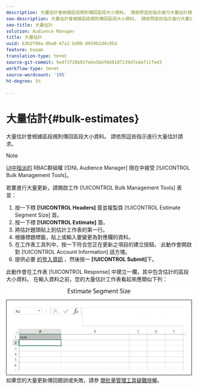 ```yaml
---
description: 大量估計會根據區段規則傳回區段大小資料。 請依照這些指示進行大量估計請求。
seo-description: 大量估計會根據區段規則傳回區段大小資料。 請依照這些指示進行大量估計請求。
seo-title: 大量估計
solution: Audience Manager
title: 大量估計
uuid: 63b2f06a-8ba0-47a2-bd0b-8039b2d4c95d
feature: baaam
translation-type: tm+mt
source-git-commit: 9e4f2f26b83fe6e5b6f669107239d7edaf11fed3
workflow-type: tm+mt
source-wordcount: '195'
ht-degree: 3%

---
```



# 大量估計{#bulk-estimates}

大量估計會根據區段規則傳回區段大小資料。 請依照這些指示進行大量估計請求。

<!-- 

t_bulk_estimates.xml

 -->

>[!NOTE]
>
>[UI中指派的](../../features/administration/administration-overview.md) RBAC群組權 [!DNL Audience Manager] 限在中接受 [!UICONTROL Bulk Management Tools]。

若要進行大量更新，請開啟工作 [!UICONTROL Bulk Management Tools] 表並：

1. 按一下標 **[!UICONTROL Headers]** 簽並複製頁 [!UICONTROL Estimate Segment Size] 首。
2. 按一下標 **[!UICONTROL Estimate]** 簽。
3. 將估計題頭貼上到估計工作表的第一行。
4. 根據標題標籤，貼上或輸入要變更為對應欄的資料。
5. 在工作表工具列中，按一下符合您正在更新之項目的建立按鈕。
此動作會開啟對 [!UICONTROL Account Information] 話方塊。
6. 提供必要 [的登入資訊](../../reference/bulk-management-tools/bulk-management-intro.md#auth-reqs) ，然後按一 **[!UICONTROL Submit]**&#x200B;下。

此動作會在工作表 [!UICONTROL Response] 中建立一欄，其中包含估計的區段大小資料。 在輸入資料之前，您的大量估計工作表看起來應類似下列：

![](assets/estimate.png)
如果您的大量更新傳回錯誤或失敗，請參 [閱批量管理工具疑難排解](../../reference/bulk-management-tools/bulk-troubleshooting.md)。

